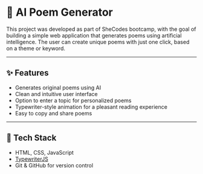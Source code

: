 # 🌸 AI Poem Generator

This project was developed as part of SheCodes bootcamp, with the goal of building a simple web application that generates poems using artificial intelligence. The user can create unique poems with just one click, based on a theme or keyword.

---

## ✨ Features

- Generates original poems using AI
- Clean and intuitive user interface
- Option to enter a topic for personalized poems
- Typewriter-style animation for a pleasant reading experience
- Easy to copy and share poems

---

## 🧠 Tech Stack

- HTML, CSS, JavaScript
- [TypewriterJS](https://github.com/tameemsafi/typewriterjs)
- Git & GitHub for version control
